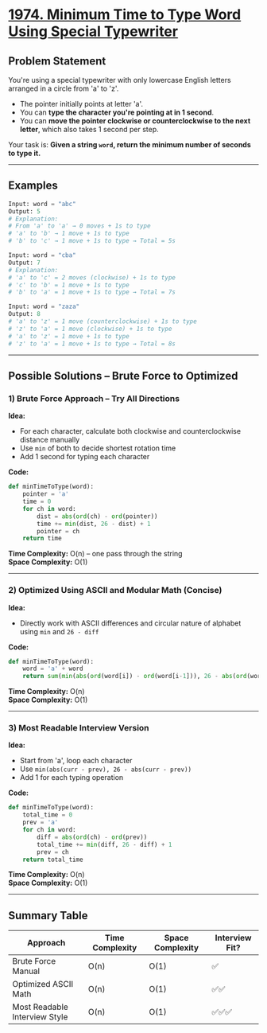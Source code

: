 # [1974. Minimum Time to Type Word Using Special Typewriter](https://leetcode.com/problems/minimum-time-to-type-word-using-special-typewriter/)

## Problem Statement
You're using a special typewriter with only lowercase English letters arranged in a circle from 'a' to 'z'.

- The pointer initially points at letter 'a'.
- You can **type the character you're pointing at in 1 second**.
- You can **move the pointer clockwise or counterclockwise to the next letter**, which also takes 1 second per step.

Your task is: **Given a string `word`, return the minimum number of seconds to type it.**

---

## Examples
```python
Input: word = "abc"
Output: 5
# Explanation:
# From 'a' to 'a' → 0 moves + 1s to type
# 'a' to 'b' → 1 move + 1s to type
# 'b' to 'c' → 1 move + 1s to type → Total = 5s
```

```python
Input: word = "cba"
Output: 7
# Explanation:
# 'a' to 'c' = 2 moves (clockwise) + 1s to type
# 'c' to 'b' = 1 move + 1s to type
# 'b' to 'a' = 1 move + 1s to type → Total = 7s
```

```python
Input: word = "zaza"
Output: 8
# 'a' to 'z' = 1 move (counterclockwise) + 1s to type
# 'z' to 'a' = 1 move (clockwise) + 1s to type
# 'a' to 'z' = 1 move + 1s to type
# 'z' to 'a' = 1 move + 1s to type → Total = 8s
```

---

## Possible Solutions – Brute Force to Optimized

### 1) Brute Force Approach – Try All Directions

**Idea:**
- For each character, calculate both clockwise and counterclockwise distance manually
- Use `min` of both to decide shortest rotation time
- Add 1 second for typing each character

**Code:**
```python
def minTimeToType(word):
    pointer = 'a'
    time = 0
    for ch in word:
        dist = abs(ord(ch) - ord(pointer))
        time += min(dist, 26 - dist) + 1
        pointer = ch
    return time
```

**Time Complexity:** O(n) – one pass through the string  
**Space Complexity:** O(1)

---

### 2) Optimized Using ASCII and Modular Math (Concise)

**Idea:**
- Directly work with ASCII differences and circular nature of alphabet using `min` and `26 - diff`

**Code:**
```python
def minTimeToType(word):
    word = 'a' + word
    return sum(min(abs(ord(word[i]) - ord(word[i-1])), 26 - abs(ord(word[i]) - ord(word[i-1]))) for i in range(1, len(word))) + len(word)-1
```

**Time Complexity:** O(n)  
**Space Complexity:** O(1)

---

### 3) Most Readable Interview Version

**Idea:**
- Start from 'a', loop each character
- Use `min(abs(curr - prev), 26 - abs(curr - prev))`
- Add 1 for each typing operation

**Code:**
```python
def minTimeToType(word):
    total_time = 0
    prev = 'a'
    for ch in word:
        diff = abs(ord(ch) - ord(prev))
        total_time += min(diff, 26 - diff) + 1
        prev = ch
    return total_time
```

**Time Complexity:** O(n)  
**Space Complexity:** O(1)

---

## Summary Table
| Approach                        | Time Complexity | Space Complexity | Interview Fit? |
|--------------------------------|------------------|-------------------|----------------|
| Brute Force Manual             | O(n)             | O(1)              | ✅              |
| Optimized ASCII Math           | O(n)             | O(1)              | ✅✅             |
| Most Readable Interview Style | O(n)             | O(1)              | ✅✅✅           |
